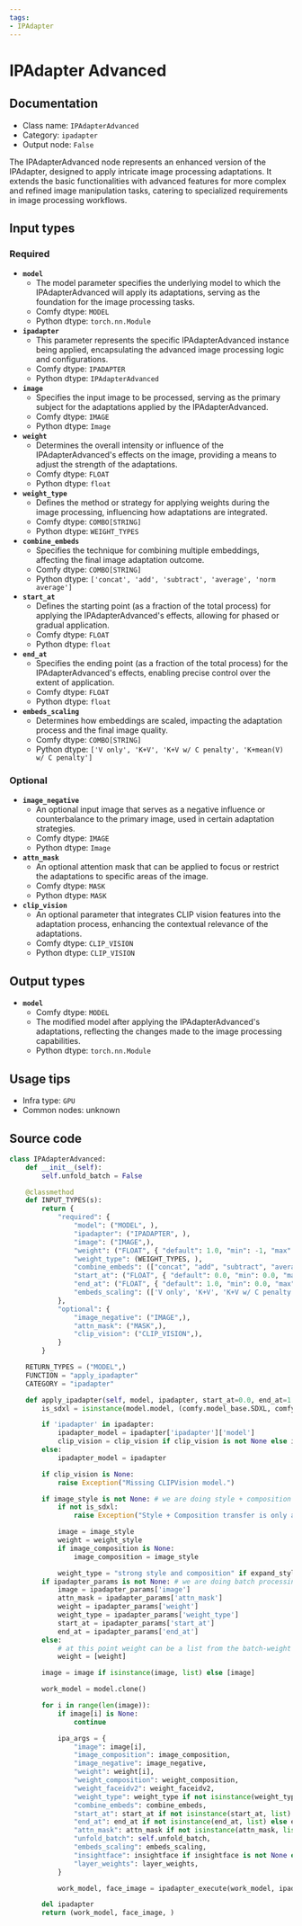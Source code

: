 ```yaml
---
tags:
- IPAdapter
---
```


# IPAdapter Advanced
## Documentation
- Class name: `IPAdapterAdvanced`
- Category: `ipadapter`
- Output node: `False`

The IPAdapterAdvanced node represents an enhanced version of the IPAdapter, designed to apply intricate image processing adaptations. It extends the basic functionalities with advanced features for more complex and refined image manipulation tasks, catering to specialized requirements in image processing workflows.
## Input types
### Required
- **`model`**
    - The model parameter specifies the underlying model to which the IPAdapterAdvanced will apply its adaptations, serving as the foundation for the image processing tasks.
    - Comfy dtype: `MODEL`
    - Python dtype: `torch.nn.Module`
- **`ipadapter`**
    - This parameter represents the specific IPAdapterAdvanced instance being applied, encapsulating the advanced image processing logic and configurations.
    - Comfy dtype: `IPADAPTER`
    - Python dtype: `IPAdapterAdvanced`
- **`image`**
    - Specifies the input image to be processed, serving as the primary subject for the adaptations applied by the IPAdapterAdvanced.
    - Comfy dtype: `IMAGE`
    - Python dtype: `Image`
- **`weight`**
    - Determines the overall intensity or influence of the IPAdapterAdvanced's effects on the image, providing a means to adjust the strength of the adaptations.
    - Comfy dtype: `FLOAT`
    - Python dtype: `float`
- **`weight_type`**
    - Defines the method or strategy for applying weights during the image processing, influencing how adaptations are integrated.
    - Comfy dtype: `COMBO[STRING]`
    - Python dtype: `WEIGHT_TYPES`
- **`combine_embeds`**
    - Specifies the technique for combining multiple embeddings, affecting the final image adaptation outcome.
    - Comfy dtype: `COMBO[STRING]`
    - Python dtype: `['concat', 'add', 'subtract', 'average', 'norm average']`
- **`start_at`**
    - Defines the starting point (as a fraction of the total process) for applying the IPAdapterAdvanced's effects, allowing for phased or gradual application.
    - Comfy dtype: `FLOAT`
    - Python dtype: `float`
- **`end_at`**
    - Specifies the ending point (as a fraction of the total process) for the IPAdapterAdvanced's effects, enabling precise control over the extent of application.
    - Comfy dtype: `FLOAT`
    - Python dtype: `float`
- **`embeds_scaling`**
    - Determines how embeddings are scaled, impacting the adaptation process and the final image quality.
    - Comfy dtype: `COMBO[STRING]`
    - Python dtype: `['V only', 'K+V', 'K+V w/ C penalty', 'K+mean(V) w/ C penalty']`
### Optional
- **`image_negative`**
    - An optional input image that serves as a negative influence or counterbalance to the primary image, used in certain adaptation strategies.
    - Comfy dtype: `IMAGE`
    - Python dtype: `Image`
- **`attn_mask`**
    - An optional attention mask that can be applied to focus or restrict the adaptations to specific areas of the image.
    - Comfy dtype: `MASK`
    - Python dtype: `MASK`
- **`clip_vision`**
    - An optional parameter that integrates CLIP vision features into the adaptation process, enhancing the contextual relevance of the adaptations.
    - Comfy dtype: `CLIP_VISION`
    - Python dtype: `CLIP_VISION`
## Output types
- **`model`**
    - Comfy dtype: `MODEL`
    - The modified model after applying the IPAdapterAdvanced's adaptations, reflecting the changes made to the image processing capabilities.
    - Python dtype: `torch.nn.Module`
## Usage tips
- Infra type: `GPU`
- Common nodes: unknown


## Source code
```python
class IPAdapterAdvanced:
    def __init__(self):
        self.unfold_batch = False

    @classmethod
    def INPUT_TYPES(s):
        return {
            "required": {
                "model": ("MODEL", ),
                "ipadapter": ("IPADAPTER", ),
                "image": ("IMAGE",),
                "weight": ("FLOAT", { "default": 1.0, "min": -1, "max": 5, "step": 0.05 }),
                "weight_type": (WEIGHT_TYPES, ),
                "combine_embeds": (["concat", "add", "subtract", "average", "norm average"],),
                "start_at": ("FLOAT", { "default": 0.0, "min": 0.0, "max": 1.0, "step": 0.001 }),
                "end_at": ("FLOAT", { "default": 1.0, "min": 0.0, "max": 1.0, "step": 0.001 }),
                "embeds_scaling": (['V only', 'K+V', 'K+V w/ C penalty', 'K+mean(V) w/ C penalty'], ),
            },
            "optional": {
                "image_negative": ("IMAGE",),
                "attn_mask": ("MASK",),
                "clip_vision": ("CLIP_VISION",),
            }
        }

    RETURN_TYPES = ("MODEL",)
    FUNCTION = "apply_ipadapter"
    CATEGORY = "ipadapter"

    def apply_ipadapter(self, model, ipadapter, start_at=0.0, end_at=1.0, weight=1.0, weight_style=1.0, weight_composition=1.0, expand_style=False, weight_type="linear", combine_embeds="concat", weight_faceidv2=None, image=None, image_style=None, image_composition=None, image_negative=None, clip_vision=None, attn_mask=None, insightface=None, embeds_scaling='V only', layer_weights=None, ipadapter_params=None):
        is_sdxl = isinstance(model.model, (comfy.model_base.SDXL, comfy.model_base.SDXLRefiner, comfy.model_base.SDXL_instructpix2pix))

        if 'ipadapter' in ipadapter:
            ipadapter_model = ipadapter['ipadapter']['model']
            clip_vision = clip_vision if clip_vision is not None else ipadapter['clipvision']['model']
        else:
            ipadapter_model = ipadapter

        if clip_vision is None:
            raise Exception("Missing CLIPVision model.")

        if image_style is not None: # we are doing style + composition transfer
            if not is_sdxl:
                raise Exception("Style + Composition transfer is only available for SDXL models at the moment.") # TODO: check feasibility for SD1.5 models

            image = image_style
            weight = weight_style
            if image_composition is None:
                image_composition = image_style

            weight_type = "strong style and composition" if expand_style else "style and composition"
        if ipadapter_params is not None: # we are doing batch processing
            image = ipadapter_params['image']
            attn_mask = ipadapter_params['attn_mask']
            weight = ipadapter_params['weight']
            weight_type = ipadapter_params['weight_type']
            start_at = ipadapter_params['start_at']
            end_at = ipadapter_params['end_at']
        else:
            # at this point weight can be a list from the batch-weight or a single float
            weight = [weight]

        image = image if isinstance(image, list) else [image]

        work_model = model.clone()

        for i in range(len(image)):
            if image[i] is None:
                continue

            ipa_args = {
                "image": image[i],
                "image_composition": image_composition,
                "image_negative": image_negative,
                "weight": weight[i],
                "weight_composition": weight_composition,
                "weight_faceidv2": weight_faceidv2,
                "weight_type": weight_type if not isinstance(weight_type, list) else weight_type[i],
                "combine_embeds": combine_embeds,
                "start_at": start_at if not isinstance(start_at, list) else start_at[i],
                "end_at": end_at if not isinstance(end_at, list) else end_at[i],
                "attn_mask": attn_mask if not isinstance(attn_mask, list) else attn_mask[i],
                "unfold_batch": self.unfold_batch,
                "embeds_scaling": embeds_scaling,
                "insightface": insightface if insightface is not None else ipadapter['insightface']['model'] if 'insightface' in ipadapter else None,
                "layer_weights": layer_weights,
            }

            work_model, face_image = ipadapter_execute(work_model, ipadapter_model, clip_vision, **ipa_args)

        del ipadapter
        return (work_model, face_image, )

```
